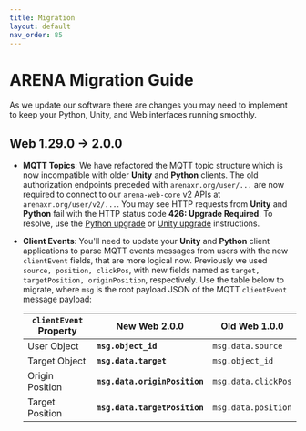 ```yaml
---
title: Migration
layout: default
nav_order: 85
---
```


# ARENA Migration Guide

As we update our software there are changes you may need to implement to keep your Python, Unity, and Web interfaces running smoothly.

## Web 1.29.0 → 2.0.0

- **MQTT Topics**: We have refactored the MQTT topic structure which is now incompatible with older **Unity** and **Python** clients. The old authorization endpoints preceded with `arenaxr.org/user/...` are now required to connect to our `arena-web-core` v2 APIs at `arenaxr.org/user/v2/...`. You may see HTTP requests from **Unity** and **Python** fail with the HTTP status code **426: Upgrade Required**. To resolve, use the  [Python upgrade](troubleshooting#python-http-error-426-upgrade-required) or [Unity upgrade](troubleshooting#unity-http-error-426-upgrade-required) instructions.
- **Client Events**: You'll need to update your **Unity** and **Python** client applications to parse MQTT events messages from users with the new `clientEvent` fields, that are more logical now. Previously we used `source, position, clickPos`, with new fields named as `target, targetPosition, originPosition`, respectively. Use the table below to migrate, where `msg` is the root payload JSON of the MQTT `clientEvent` message payload:

    | **`clientEvent`** Property | New Web 2.0.0 | Old Web 1.0.0 |
    | ------------ | --------------- | ------------------------- |
    | User Object     | **`msg.object_id`** | `msg.data.source` |
    | Target Object   | **`msg.data.target`** | `msg.object_id` |
    | Origin Position | **`msg.data.originPosition`** | `msg.data.clickPos` |
    | Target Position | **`msg.data.targetPosition`** | `msg.data.position` |
